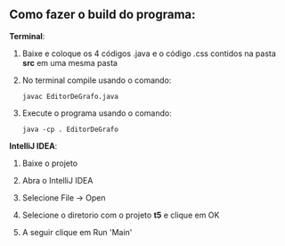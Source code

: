 ## Como fazer o build do programa:

**Terminal**:

1. Baixe e coloque os 4 códigos .java e o código .css contidos na pasta **src** em uma mesma pasta

2. No terminal compile usando o comando:
	
	```
	javac EditorDeGrafo.java
	```

3. Execute o programa usando o comando:
	
	```
	java -cp . EditorDeGrafo
	```

**IntelliJ IDEA**:

1. Baixe o projeto

2. Abra o IntelliJ IDEA

3. Selecione File -> Open

4. Selecione o diretorio com o projeto **t5** e clique em OK

5. A seguir clique em Run 'Main'